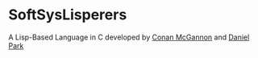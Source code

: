 # SoftSysLisperers

A Lisp-Based Language in C developed by [Conan McGannon](https://github.com/hyrtzhyro) and [Daniel Park](https://github.com/DanPark13)
